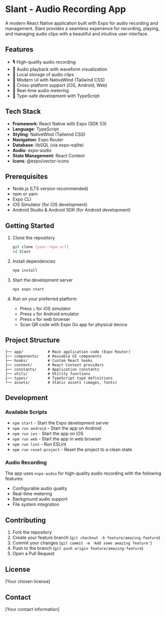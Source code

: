 # Slant - Audio Recording App

A modern React Native application built with Expo for audio recording and management. Slant provides a seamless experience for recording, playing, and managing audio clips with a beautiful and intuitive user interface.

## Features

- 🎙️ High-quality audio recording
- 🎵 Audio playback with waveform visualization
- 💾 Local storage of audio clips
- 🎨 Modern UI with NativeWind (Tailwind CSS)
- 📱 Cross-platform support (iOS, Android, Web)
- 🔄 Real-time audio metering
- 🎯 Type-safe development with TypeScript

## Tech Stack

- **Framework**: React Native with Expo (SDK 53)
- **Language**: TypeScript
- **Styling**: NativeWind (Tailwind CSS)
- **Navigation**: Expo Router
- **Database**: libSQL (via expo-sqlite)
- **Audio**: expo-audio
- **State Management**: React Context
- **Icons**: @expo/vector-icons

## Prerequisites

- Node.js (LTS version recommended)
- npm or yarn
- Expo CLI
- iOS Simulator (for iOS development)
- Android Studio & Android SDK (for Android development)

## Getting Started

1. Clone the repository
   ```bash
   git clone [your-repo-url]
   cd Slant
   ```

2. Install dependencies
   ```bash
   npm install
   ```

3. Start the development server
   ```bash
   npx expo start
   ```

4. Run on your preferred platform
   - Press `i` for iOS simulator
   - Press `a` for Android emulator
   - Press `w` for web browser
   - Scan QR code with Expo Go app for physical device

## Project Structure

```
├── app/           # Main application code (Expo Router)
├── components/    # Reusable UI components
├── hooks/         # Custom React hooks
├── context/       # React Context providers
├── constants/     # Application constants
├── utils/         # Utility functions
├── types/         # TypeScript type definitions
└── assets/        # Static assets (images, fonts)
```

## Development

### Available Scripts

- `npm start` - Start the Expo development server
- `npm run android` - Start the app on Android
- `npm run ios` - Start the app on iOS
- `npm run web` - Start the app in web browser
- `npm run lint` - Run ESLint
- `npm run reset-project` - Reset the project to a clean state

### Audio Recording

The app uses `expo-audio` for high-quality audio recording with the following features:
- Configurable audio quality
- Real-time metering
- Background audio support
- File system integration

## Contributing

1. Fork the repository
2. Create your feature branch (`git checkout -b feature/amazing-feature`)
3. Commit your changes (`git commit -m 'Add some amazing feature'`)
4. Push to the branch (`git push origin feature/amazing-feature`)
5. Open a Pull Request

## License

[Your chosen license]

## Contact

[Your contact information]